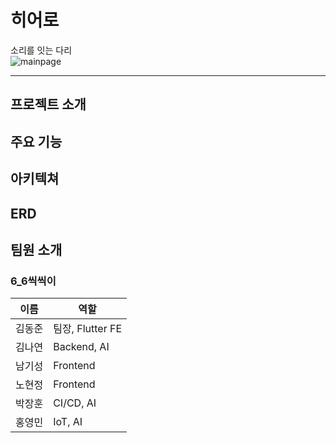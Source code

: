 # 히어로

소리를 잇는 다리  
![mainpage](/uploads/0e7b53d8852b1f83cbf657bee44affc6/mainpage.png)

---

## 프로젝트 소개

## 주요 기능

## 아키텍쳐

## ERD

## 팀원 소개

### 6_6씩씩이

| 이름   | 역할             |
| ------ | ---------------- |
| 김동준 | 팀장, Flutter FE |
| 김나연 | Backend, AI      |
| 남기성 | Frontend         |
| 노현정 | Frontend         |
| 박장훈 | CI/CD, AI        |
| 홍영민 | IoT, AI          |
